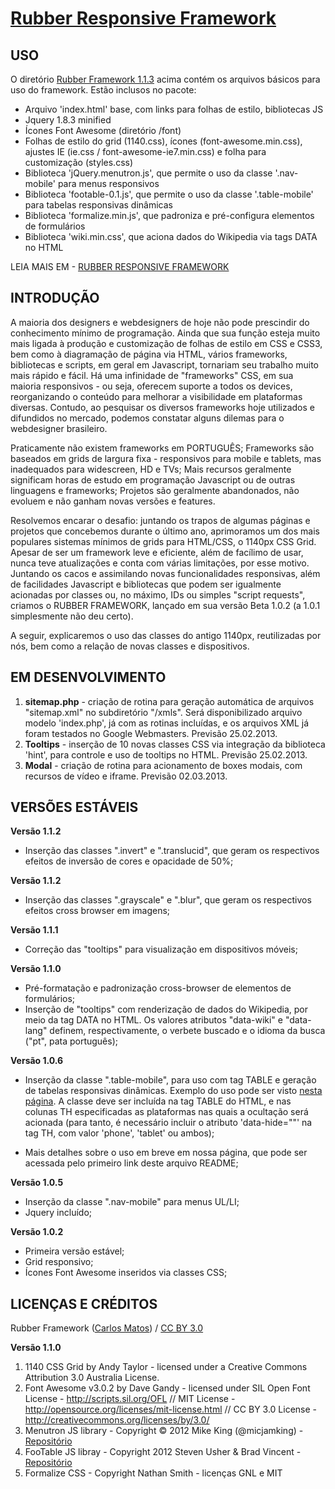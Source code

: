 # [Rubber Responsive Framework](http://startupeando.com.br/rubber)

USO
---

O diretório [Rubber Framework 1.1.3](https://github.com/lipsworld/RubberFramework/tree/lipsworld/Rubber%20Framework%201.1.3) acima contém os arquivos básicos para uso do framework. Estão inclusos no pacote:

- Arquivo 'index.html' base, com links para folhas de estilo, bibliotecas JS
- Jquery 1.8.3 minified
- Ícones Font Awesome (diretório /font)
- Folhas de estilo do grid (1140.css), ícones (font-awesome.min.css), ajustes IE (ie.css / font-awesome-ie7.min.css) e folha para customização (styles.css)
- Biblioteca 'jQuery.menutron.js', que permite o uso da classe '.nav-mobile' para menus responsivos
- Biblioteca 'footable-0.1.js', que permite o uso da classe '.table-mobile' para tabelas responsivas dinâmicas
- Biblioteca 'formalize.min.js', que padroniza e pré-configura elementos de formulários
- Biblioteca 'wiki.min.css', que aciona dados do Wikipedia via tags DATA no HTML

LEIA MAIS EM - [RUBBER RESPONSIVE FRAMEWORK](http://startupeando.com.br/rubber)


INTRODUÇÃO
----------

A maioria dos designers e webdesigners de hoje não pode prescindir do conhecimento mínimo de programação. Ainda que sua função esteja muito mais ligada à produção e customização de folhas de estilo em CSS e CSS3, bem como à diagramação de página via HTML, vários frameworks, bibliotecas e scripts, em geral em Javascript, tornariam seu trabalho muito mais rápido e fácil. Há uma infinidade de "frameworks" CSS, em sua maioria responsivos - ou seja, oferecem suporte a todos os devices, reorganizando o conteúdo para melhorar a visibilidade em plataformas diversas. Contudo, ao pesquisar os diversos frameworks hoje utilizados e difundidos no mercado, podemos constatar alguns dilemas para o webdesigner brasileiro.

Praticamente não existem frameworks em PORTUGUÊS;
Frameworks são baseados em grids de largura fixa - responsivos para mobile e tablets, mas inadequados para widescreen, HD e TVs;
Mais recursos geralmente significam horas de estudo em programação Javascript ou de outras linguagens e frameworks;
Projetos são geralmente abandonados, não evoluem e não ganham novas versões e features.

Resolvemos encarar o desafio: juntando os trapos de algumas páginas e projetos que concebemos durante o último ano, aprimoramos um dos mais populares sistemas mínimos de grids para HTML/CSS, o 1140px CSS Grid. Apesar de ser um framework leve e eficiente, além de facílimo de usar, nunca teve atualizações e conta com várias limitações, por esse motivo. Juntando os cacos e assimilando novas funcionalidades responsivas, além de facilidades Javascript e bibliotecas que podem ser igualmente acionadas por classes ou, no máximo, IDs ou simples "script requests", criamos o RUBBER FRAMEWORK, lançado em sua versão Beta 1.0.2 (a 1.0.1 simplesmente não deu certo).

A seguir, explicaremos o uso das classes do antigo 1140px, reutilizadas por nós, bem como a relação de novas classes e dispositivos.


EM DESENVOLVIMENTO
------------------

1. **sitemap.php** - criação de rotina para geração automática de arquivos "sitemap.xml" no subdiretório "/xmls". Será disponibilizado arquivo modelo 'index.php', já com as rotinas incluídas, e os arquivos XML já foram testados no Google Webmasters. Previsão 25.02.2013.
2. **Tooltips** - inserção de 10 novas classes CSS via integração da biblioteca 'hint', para controle e uso de tooltips no HTML. Previsão 25.02.2013.
3. **Modal** - criação de rotina para acionamento de boxes modais, com recursos de vídeo e iframe. Previsão 02.03.2013.


VERSÕES ESTÁVEIS
----------------

**Versão 1.1.2**
* Inserção das classes ".invert" e ".translucid", que geram os respectivos efeitos de inversão de cores e opacidade de 50%;

**Versão 1.1.2**
* Inserção das classes ".grayscale" e ".blur", que geram os respectivos efeitos cross browser em imagens;

**Versão 1.1.1**
* Correção das "tooltips" para visualização em dispositivos móveis;

**Versão 1.1.0**
* Pré-formatação e padronização cross-browser de elementos de formulários;
* Inserção de "tooltips" com renderização de dados do Wikipedia, por meio da tag DATA no HTML. Os valores atributos "data-wiki" e "data-lang" definem, respectivamente, o verbete buscado e o idioma da busca ("pt", pata português);

**Versão 1.0.6**
* Inserção da classe ".table-mobile", para uso com tag TABLE e geração de tabelas responsivas dinâmicas. Exemplo do uso pode ser visto [nesta página](http://parley.com.br/pricing.html). A classe deve ser incluída na tag TABLE do HTML, e nas colunas TH especificadas as plataformas nas quais a ocultação será acionada (para tanto, é necessário incluir o atributo 'data-hide=""' na tag TH, com valor 'phone', 'tablet' ou ambos);

* Mais detalhes sobre o uso em breve em nossa página, que pode ser acessada pelo primeiro link deste arquivo README;

**Versão 1.0.5**
* Inserção da classe ".nav-mobile" para menus UL/LI;
* Jquery incluído;

**Versão 1.0.2**
* Primeira versão estável;
* Grid responsivo;
* Ícones Font Awesome inseridos via classes CSS;


LICENÇAS E CRÉDITOS
-------------------

<div xmlns:cc="http://creativecommons.org/ns#" xmlns:dct="http://purl.org/dc/terms/" about="http://startupeando.com.br/rubber/index.html"><span property="dct:title">Rubber Framework</span> (<a rel="cc:attributionURL" property="cc:attributionName" href="http://www.startupeando.com.br/rubber">Carlos Matos</a>) / <a rel="license" href="http://creativecommons.org/licenses/by/3.0/">CC BY 3.0</a></div>

**Versão 1.1.0**

1. 1140 CSS Grid by Andy Taylor - licensed under a Creative Commons Attribution 3.0 Australia License.
2. Font Awesome v3.0.2 by Dave Gandy - licensed under SIL Open Font License - http://scripts.sil.org/OFL // MIT License - http://opensource.org/licenses/mit-license.html // CC BY 3.0 License - http://creativecommons.org/licenses/by/3.0/
3. Menutron JS library - Copyright © 2012 Mike King (@micjamking) - [Repositório](https://github.com/micjamking/Menutron)
4. FooTable JS libray - Copyright 2012 Steven Usher & Brad Vincent - [Repositório](https://github.com/bradvin/FooTable)
5. Formalize CSS - Copyright Nathan Smith - licenças GNL e MIT
